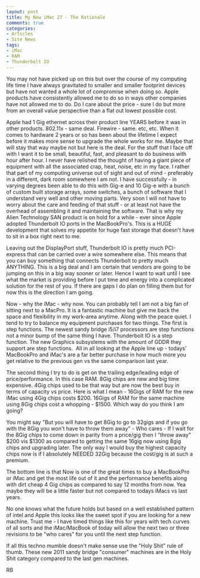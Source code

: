 ```yaml
---
layout: post
title: My New iMac 27 - The Rationale
comments: true
categories:
- Articles
- Site News
tags:
- iMac
- RAM
- Thunderbolt IO
---
```

You may not have picked up on this but over the course of my computing life time I have always gravitated to smaller and smaller footprint devices but have not wanted a whole lot of compromise when doing so. Apple products have consistently allowed me to do so in ways other companies have not allowed me to do. Do I care about the price - sure I do but more from an overall value perspective than a flat out lowest possible cost.

Apple had 1 Gig ethernet across their product line YEARS before it was in other products. 802.11x - same deal. Firewire - same. etc, etc. When it comes to hardware 2 years or so has been about the lifetime I expect before it makes more sense to upgrade the whole works for me. Maybe that will stay that way maybe not but here is the deal. For the stuff that I face off with I want it to be small, beautiful, fast, and pleasant to do business with hour after hour. I never have relished the thought of having a giant piece of equipment with all the associated crap, heat, noise, etc in my face. I rather that part of my computing universe out of sight and out of mind - preferably in a different, dark room somewhere I am not. I have successfully - in varying degrees been able to do this with Gig-e and 10 Gig-e with a bunch of custom built storage arrays, some switches, a bunch of software that I understand very well and other moving parts. Very soon I will not have to worry about the care and feeding of that stuff - or at least not have the overhead of assembling it and maintaining the software. That is why my Alien Technology SAN product is on hold for a while - ever since Apple adopted Thunderbolt IO ports in the MacBookPro's. This is a HUGE development that solves my appetite for huge fast storage that doesn't have to sit in a box right next to me.

Leaving out the DisplayPort stuff, Thunderbolt IO is pretty much PCI-express that can be carried over a wire somewhere else. This means that you can buy something that connects Thunderbolt to pretty much ANYTHING. This is a big deal and I am certain that vendors are going to be jumping on this in a big way sooner or later. Hence I want to wait until I see what the market is providing before I put time and energy into a complicated solution for the rest of you. If there are gaps I do plan on filling them but for now this is the direction I am going.

Now - why the iMac - why now. You can probably tell I am not a big fan of sitting next to a MacPro. It is a fantastic machine but give me back the space and flexibility in my work-area anytime. Along with the peace quiet. I tend to try to balance my equipment purchases for two things. The first is step functions. The newest sandy bridge i5/i7 processors are step functions not a minor bump of the same thing I have. Thunderbolt IO is a step function. The new Graphics subsystems with the amount of GDDR they support are step functions.  All in all looking at the Apple line up - todays' MacBookPro and iMac's are a far better purchase in how much more you get relative to the previous gen vs the same comparison last year.

The second thing I try to do is get on the trailing edge/leading edge of price/performance. In this case RAM. 8Gig chips are new and big time expensive. 4Gig chips used to be that way but are now the best buy in terms of capacity vs price. Here is what I mean - 16Gigs of RAM for the new iMac using 4Gig chips costs $200. 16Gigs of RAM for the same machine using 8Gig chips cost a whopping - $1500. Which way do you think I am going?

You might say "But you will have to get 8Gig to go to 32gigs and if you go with the 8Gig you won't have to throw them away" - Who cares - If I wait for the 8Gig chips to come down in parity from a price/gig then I "throw away" $200 vis $1300 as compared to getting the same 16gig now using 8gig chips and upgrading later. The only way I would buy the highest capacity chips now is if I absolutely NEEDED 32Gig because the cost/gig is at such a premium.

The bottom line is that Now is one of the great times to buy a MacBookPro or iMac and get the most life out of it and the performance benefits along with dirt cheap 4 Gig chips as compared to say 12 months from now. Yea maybe they will be a little faster but not compared to todays iMacs vs last years.

No one knows what the future holds but based on a well established pattern of intel and Apple this looks like the sweet spot if you are looking for a new machine. Trust me - I have timed things like this for years with tech curves of all sorts and the iMac/MacBook of today will allow the next two or three revisions to be "who cares" for you until the next step function.

If all this techno mumble doesn't make sense use the "Holy Shit" rule of thumb. These new 2011 sandy bridge "consumer" machines are in the Holy Shit category compared to the last gen machines.

RB
